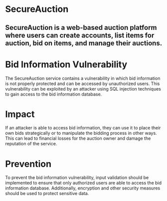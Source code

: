 SecureAuction
====================
SecureAuction is a web-based auction platform where users can create accounts, list items for auction, bid on items, and manage their auctions. 
-----------------------------------------------

# Bid Information Vulnerability

The SecureAuction service contains a vulnerability in which bid information is not properly protected and can be accessed by unauthorized users. This vulnerability can be exploited by an attacker using SQL injection techniques to gain access to the bid information database.

# Impact

If an attacker is able to access bid information, they can use it to place their own bids strategically or to manipulate the bidding process in other ways. This can lead to financial losses for the auction owner and damage the reputation of the service.

# Prevention

To prevent the bid information vulnerability, input validation should be implemented to ensure that only authorized users are able to access the bid information database. Additionally, encryption and other security measures should be used to protect sensitive data.
